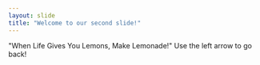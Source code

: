 ```yaml
---
layout: slide
title: "Welcome to our second slide!"
---
```

"When Life Gives You Lemons, Make Lemonade!"
Use the left arrow to go back!